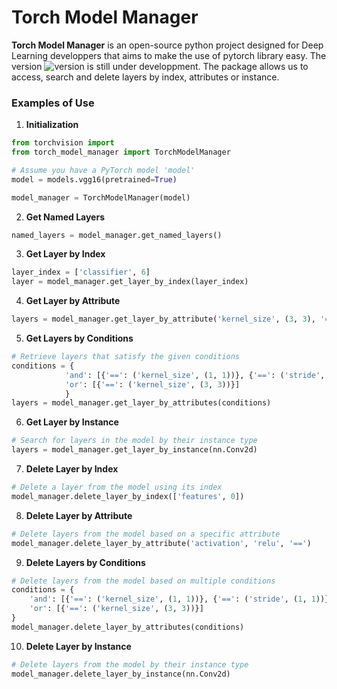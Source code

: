 # Torch Model Manager


**Torch Model Manager** is an open-source python project designed for Deep Learning developpers that aims to make the use of pytorch library easy. The version ![version](https://img.shields.io/badge/version-0.0.4-gray?labelColor=blue&style=flat) is still under developpment. The package allows us to access, search and delete layers by index, attributes or instance.

### Examples of Use
1. **Initialization**
```python
from torchvision import
from torch_model_manager import TorchModelManager

# Assume you have a PyTorch model 'model'
model = models.vgg16(pretrained=True)

model_manager = TorchModelManager(model)
```

2. **Get Named Layers**
```python
named_layers = model_manager.get_named_layers()
```

3. **Get Layer by Index**
```python
layer_index = ['classifier', 6]
layer = model_manager.get_layer_by_index(layer_index)
```

4. **Get Layer by Attribute**
```python
layers = model_manager.get_layer_by_attribute('kernel_size', (3, 3), '==')
```

5. **Get Layers by Conditions**
```python
# Retrieve layers that satisfy the given conditions
conditions = {
            'and': [{'==': ('kernel_size', (1, 1))}, {'==': ('stride', (1, 1))}],
            'or': [{'==': ('kernel_size', (3, 3))}]
            }
layers = model_manager.get_layer_by_attributes(conditions)

```

6. **Get Layer by Instance**
```python
# Search for layers in the model by their instance type
layers = model_manager.get_layer_by_instance(nn.Conv2d)

```

7. **Delete Layer by Index**
```python
# Delete a layer from the model using its index
model_manager.delete_layer_by_index(['features', 0])
```

8. **Delete Layer by Attribute**
```python
# Delete layers from the model based on a specific attribute
model_manager.delete_layer_by_attribute('activation', 'relu', '==')
```
9. **Delete Layers by Conditions**
```python
# Delete layers from the model based on multiple conditions
conditions = {
    'and': [{'==': ('kernel_size', (1, 1))}, {'==': ('stride', (1, 1))}],
    'or': [{'==': ('kernel_size', (3, 3))}]
}
model_manager.delete_layer_by_attributes(conditions)
```
10. **Delete Layer by Instance**

```python
# Delete layers from the model by their instance type
model_manager.delete_layer_by_instance(nn.Conv2d)
```